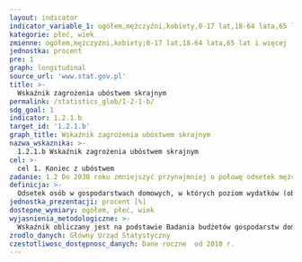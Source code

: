 ```yaml
---
layout: indicator
indicator_variable_1: ogółem,mężczyźni,kobiety,0-17 lat,18-64 lata,65 lat i więcej
kategorie: płeć, wiek
zmienne: ogółem,mężczyźni,kobiety;0-17 lat,18-64 lata,65 lat i więcej
jednostka: procent
pre: 1
graph: longitudinal
source_url: 'www.stat.gov.pl'
title: >-
  Wskaźnik zagrożenia ubóstwem skrajnym
permalink: /statistics_glob/1-2-1-b/
sdg_goal: 1
indicator: 1.2.1.b
target_id: '1.2.1.b'
graph_title: Wskaźnik zagrożenia ubóstwem skrajnym
nazwa_wskaznika: >-
  1.2.1.b Wskaźnik zagrożenia ubóstwem skrajnym
cel: >-
  cel 1. Koniec z ubóstwem
zadanie: 1.2 Do 2030 roku zmniejszyć przynajmniej o połowę odsetek mężczyzn, kobiet i dzieci, cierpiących z powodu ubóstwa, we wszystkich jego wymiarach określonych zgodnie z krajowymi definicjami
definicja: >-
  Odsetek osób w gospodarstwach domowych, w których poziom wydatków (obejmujących również wartość artykułów otrzymanych bezpłatnie oraz wartość spożycia naturalnego) był niższy od przyjętej granicy ubóstwa.
jednostka_prezentacji: procent [%]
dostepne_wymiary: ogółem, płeć, wiek
wyjasnienia_metodologiczne: >-
  Wskaźnik obliczany jest na podstawie Badania budżetów gospodarstw domowych.Badanie budżetów gospodarstw domowych prowadzone jest metodą reprezentacyjną, opartą na próbie losowej, która daje możliwość uogólniania z określonym błędem, uzyskanych wyników na wszystkie gospodarstwa domowe w kraju. Od 1993 r. badanie budżetów prowadzone jest metodą rotacji miesięcznej, tzn., że w ciągu roku w każdym miesiącu badane są inne gospodarstwa domowe. Badaniem objęte są gospodarstwa domowe jedno- i wieloosobowe. Biorą w nim również udział gospodarstwa domowe obywateli państw obcych zamieszkujących w Polsce na stałe lub przez dłuższy okres czasu i posługujących się językiem polskim. celem badania jest umożliwienie dokonywania analiz poziomu życia ludności, a także oceny wpływu różnych czynników na kształtowanie się poziomu i zróżnicowania sytuacji bytowej podstawowych grup gospodarstw domowych.Badanie budżetów gospodarstw domowych dostarcza szczegółowych informacji o: poziomie i strukturze realizowanych wydatków, źródłach pozyskiwania towarów i usług  poziomie spożycia podstawowych artykułów żywnościowych w ujęciu ilościowym oraz w przeliczeniu na wartości energetyczne i składniki odżywcze  cenach płaconych przez gospodarstwa domowe za wybrane towary i usługi  poziomie i źródłach osiąganych dochodów wyposażeniu gospodarstw domowych w dobra trwałego użytku  warunkach mieszkaniowych  subiektywnej ocenie sytuacji materialnej gospodarstw domowych  strukturze demograficzno-społecznej gospodarstw domowych, tj. o liczbie, wieku, płci, wykształceniu, niepełnosprawności, aktywności ekonomicznej osób wchodzących w skład badanego gospodarstwa domowego. Wydatki obejmują wydatki na towary i usługi konsumpcyjne oraz pozostałe wydatki.Wydatki na towary i usługi konsumpcyjne przeznaczone są na zaspokojenie potrzeb gospodarstwa domowego. Obejmują one towary zakupione za gotówkę (również przy użyciu karty płatniczej lub kredytowej), na kredyt, otrzymane bezpłatnie oraz spożycie naturalne (towary i usługi konsumpcyjne pobrane na potrzeby gospodarstwa domowego z działalności rolniczej bądź działalności gospodarczej na własny rachunek). Towary konsumpcyjne obejmują dobra nietrwałego użytkowania (np.: żywność, napoje, lekarstwa), półtrwałego użytkowania (np.: odzież, książki, zabawki) i trwałego użytkowania (np.: samochody, pralki, lodówki, telewizory).Pozostałe wydatki, które składają się z: darów przekazanych innym gospodarstwom domowym i instytucjom niekomercyjnym, niektórych podatków, w tym podatku od spadków i darowizn, podatku od nieruchomości, opłaty za wieczyste użytkowanie gruntu, zaliczek na podatek od dochodów osobistych oraz składek na ubezpieczenia społeczne płaconych samodzielnie przez podatnika, pozostałych rodzajów wydatków nie przeznaczonych bezpośrednio na cele konsumpcyjne, w tym strat pieniężnych, odszkodowań za wyrządzone szkody. Jednostką badania jest gospodarstwo domowe, czyli osoby, które są lub nie są ze sobą spokrewnione, mieszkają razem i wspólnie utrzymują się (gospodarstwo wieloosobowe). Gospodarstwo domowe może również tworzyć jedna osoba, która utrzymuje się samodzielnie, bez względu na to, czy mieszka sama, czy z innymi osobami (gospodarstwo jednoosobowe).Granica ubóstwa skrajnego szacowana jest w oparciu o poziom minimum egzystencji. Poziom ten obliczany jest przez Instytut Pracy i Spraw Socjalnych (IPiSS). Minimum egzystencji uwzględnia jedynie te potrzeby, których zaspokojenie nie może być odłożone w czasie, a konsumpcja niższa od tego poziomu prowadzi do biologicznego wyniszczenia.W przypadku ubóstwa skrajnego, w celu wyeliminowania wpływu, jaki na koszty utrzymania gospodarstw domowych wywiera ich skład demograficzny, zarówno przy obliczaniu poziomu wydatków w gospodarstwach domowych, jak i ustalaniu granic ubóstwa, zastosowano tzw. oryginalną skalę ekwiwalentności OECD.Według tej skali: wagę 1 przypisuje się pierwszej osobie w gospodarstwie domowym w wieku 14 lat i więcej  wagę 0,7 – każdej następnej osobie w tym wieku  wagę 0,5 – każdemu dziecku w wieku poniżej 14 lat. Oznacza to, że granica ubóstwa skrajnego dla gospodarstwa 4-osobowego złożonego z dwóch osób dorosłych i dwojga dzieci jest 2,7 razy wyższa niż dla gospodarstwa 1-osobowego.
zrodlo_danych: Główny Urząd Statystyczny
czestotliwosc_dostępnosc_danych: Dane roczne  od 2010 r.
---
```

